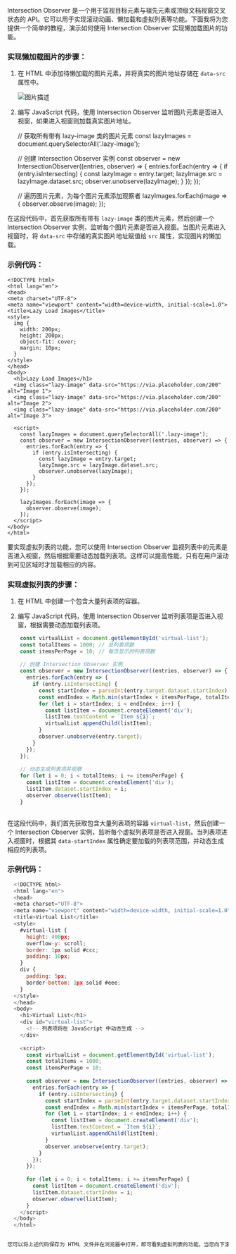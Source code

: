 Intersection Observer 是一个用于监视目标元素与祖先元素或顶级文档视窗交叉状态的 API。它可以用于实现滚动动画、懒加载和虚拟列表等功能。下面我将为您提供一个简单的教程，演示如何使用 Intersection Observer 实现懒加载图片的功能。

### 实现懒加载图片的步骤：

1.  在 HTML 中添加待懒加载的图片元素，并将真实的图片地址存储在 `data-src` 属性中。

    <img class="lazy-image" data-src="真实图片地址" alt="图片描述">
    

2.  编写 JavaScript 代码，使用 Intersection Observer 监听图片元素是否进入视窗，如果进入视窗则加载真实图片地址。

    // 获取所有带有 lazy-image 类的图片元素
    const lazyImages = document.querySelectorAll('.lazy-image');
    
    // 创建 Intersection Observer 实例
    const observer = new IntersectionObserver((entries, observer) => {
      entries.forEach(entry => {
        if (entry.isIntersecting) {
          const lazyImage = entry.target;
          lazyImage.src = lazyImage.dataset.src;
          observer.unobserve(lazyImage);
        }
      });
    });
    
    // 遍历图片元素，为每个图片元素添加观察者
    lazyImages.forEach(image => {
      observer.observe(image);
    });
    

在这段代码中，首先获取所有带有 `lazy-image` 类的图片元素，然后创建一个 Intersection Observer 实例，监听每个图片元素是否进入视窗。当图片元素进入视窗时，将 `data-src` 中存储的真实图片地址赋值给 `src` 属性，实现图片的懒加载。

### 示例代码：

    <!DOCTYPE html>
    <html lang="en">
    <head>
    <meta charset="UTF-8">
    <meta name="viewport" content="width=device-width, initial-scale=1.0">
    <title>Lazy Load Images</title>
    <style>
      img {
        width: 200px;
        height: 200px;
        object-fit: cover;
        margin: 10px;
      }
    </style>
    </head>
    <body>
      <h1>Lazy Load Images</h1>
      <img class="lazy-image" data-src="https://via.placeholder.com/200" alt="Image 1">
      <img class="lazy-image" data-src="https://via.placeholder.com/200" alt="Image 2">
      <img class="lazy-image" data-src="https://via.placeholder.com/200" alt="Image 3">
    
      <script>
        const lazyImages = document.querySelectorAll('.lazy-image');
        const observer = new IntersectionObserver((entries, observer) => {
          entries.forEach(entry => {
            if (entry.isIntersecting) {
              const lazyImage = entry.target;
              lazyImage.src = lazyImage.dataset.src;
              observer.unobserve(lazyImage);
            }
          });
        });
    
        lazyImages.forEach(image => {
          observer.observe(image);
        });
      </script>
    </body>
    </html>
    

要实现虚拟列表的功能，您可以使用 Intersection Observer 监视列表中的元素是否进入视窗，然后根据需要动态加载列表项。这样可以提高性能，只有在用户滚动到可见区域时才加载相应的内容。

### 实现虚拟列表的步骤：

1.  在 HTML 中创建一个包含大量列表项的容器。

    <div id="virtual-list">
      <!-- 列表项将在 JavaScript 中动态生成 -->
    </div>
    

2.  编写 JavaScript 代码，使用 Intersection Observer 监听列表项是否进入视窗，根据需要动态加载列表项。
```JAVASCRIPT
    const virtualList = document.getElementById('virtual-list');
    const totalItems = 1000; // 总列表项数
    const itemsPerPage = 10; // 每页显示的列表项数
    
    // 创建 Intersection Observer 实例
    const observer = new IntersectionObserver((entries, observer) => {
      entries.forEach(entry => {
        if (entry.isIntersecting) {
          const startIndex = parseInt(entry.target.dataset.startIndex);
          const endIndex = Math.min(startIndex + itemsPerPage, totalItems);
          for (let i = startIndex; i < endIndex; i++) {
            const listItem = document.createElement('div');
            listItem.textContent = `Item ${i}`;
            virtualList.appendChild(listItem);
          }
          observer.unobserve(entry.target);
        }
      });
    });
    
    // 动态生成列表项并观察
    for (let i = 0; i < totalItems; i += itemsPerPage) {
      const listItem = document.createElement('div');
      listItem.dataset.startIndex = i;
      observer.observe(listItem);
    }
    
```
在这段代码中，我们首先获取包含大量列表项的容器 `virtual-list`，然后创建一个 Intersection Observer 实例，监听每个虚拟列表项是否进入视窗。当列表项进入视窗时，根据其 `data-startIndex` 属性确定要加载的列表项范围，并动态生成相应的列表项。

### 示例代码：
  ```JAVASCRIPT
    <!DOCTYPE html>
    <html lang="en">
    <head>
    <meta charset="UTF-8">
    <meta name="viewport" content="width=device-width, initial-scale=1.0">
    <title>Virtual List</title>
    <style>
      #virtual-list {
        height: 400px;
        overflow-y: scroll;
        border: 1px solid #ccc;
        padding: 10px;
      }
      div {
        padding: 5px;
        border-bottom: 1px solid #eee;
      }
    </style>
    </head>
    <body>
      <h1>Virtual List</h1>
      <div id="virtual-list">
        <!-- 列表项将在 JavaScript 中动态生成 -->
      </div>
    
      <script>
        const virtualList = document.getElementById('virtual-list');
        const totalItems = 1000;
        const itemsPerPage = 10;
    
        const observer = new IntersectionObserver((entries, observer) => {
          entries.forEach(entry => {
            if (entry.isIntersecting) {
              const startIndex = parseInt(entry.target.dataset.startIndex);
              const endIndex = Math.min(startIndex + itemsPerPage, totalItems);
              for (let i = startIndex; i < endIndex; i++) {
                const listItem = document.createElement('div');
                listItem.textContent = `Item ${i}`;
                virtualList.appendChild(listItem);
              }
              observer.unobserve(entry.target);
            }
          });
        });
    
        for (let i = 0; i < totalItems; i += itemsPerPage) {
          const listItem = document.createElement('div');
          listItem.dataset.startIndex = i;
          observer.observe(listItem);
        }
      </script>
    </body>
    </html>
    

您可以将上述代码保存为 HTML 文件并在浏览器中打开，即可看到虚拟列表的功能。当您向下滚动列表时，新的列表项将根据需要动态加载，而不是一次性加载所有列表项。这种方法可以提高性能，特别是在处理大量数据时。您可以根据实际需求对代码进行修改和扩展，以满足您的具体需求。